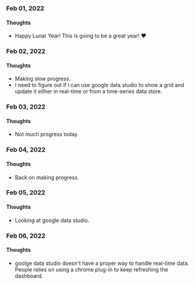### Feb 01, 2022

#### Thoughts

- Happy Lunar Year! This is going to be a great year!  ❤



### Feb 02, 2022

#### Thoughts

- Making slow progress. 
- I need to figure out if I can use google data studio to show a grid and update it either in real-time or from a time-series data store.

### Feb 03, 2022

#### Thoughts

- Not much progress today. 



### Feb 04, 2022

#### Thoughts

- Back on making progress. 



### Feb 05, 2022

#### Thoughts

- Looking at google data studio.



### Feb 06, 2022

#### Thoughts

- goolge data studio doesn't have a proper way to handle real-time data. People relies on using a chrome plug-in to keep refreshing the dashboard.



